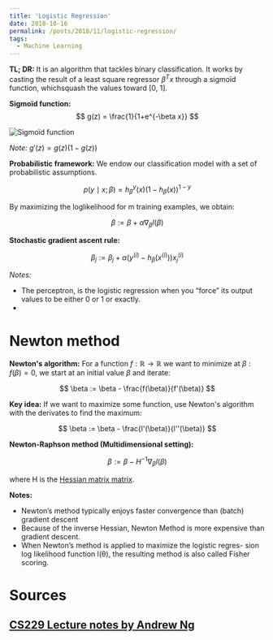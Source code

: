 ```yaml
---
title: 'Logistic Regression'
date: 2018-10-16
permalink: /posts/2018/11/logistic-regression/
tags:
  - Machine Learning
---
```

<b>TL; DR:</b> It is an algorithm that tackles binary classification. It works by casting the result of a least square regressor $\beta^{T}x$ through a sigmoïd function, whichsquash the values toward [0, 1].

<b>Sigmoïd function:</b>
$$
g(z) = \frac{1}{1+e^{-\beta x}}
$$

![Sigmoïd function](https://upload.wikimedia.org/wikipedia/commons/thumb/8/88/Logistic-curve.svg/1200px-Logistic-curve.svg.png)

<i>Note: </i>$g'(z) = g(z)(1-g(z))$

<b> Probabilistic framework:</b> We endow our classification model with a set of probabilistic assumptions.

$$p(y\mid x;\beta) = h_{\beta}^{y}(x)(1-h_{\beta}(x))^{1-y}$$

By maximizing the loglikelihood for m training examples, we obtain:

$$\beta := \beta + \alpha\nabla_{\beta}l(\beta)$$

<b>Stochastic gradient ascent rule:</b>

$$
\beta_{j} := \beta_{j} + \alpha(y^{(i)}-h_{\beta}(x^{(i)}))x_{j}^{(i)}
$$

<i>Notes:</i>
- The perceptron, is the logistic regression when you “force” its output values to be either 0 or 1 or exactly.
-

# Newton method

<b>Newton's algorithm:</b> For a function $f : \mathbb{R} \rightarrow \mathbb{R}$ we want to minimize at $\beta: f(\beta) = 0$, we start at an initial value $\beta$ and iterate:

$$
\beta := \beta - \frac{f(\beta)}{f'(\beta)}
$$

<b>Key idea:</b> If we want to maximize some function, use Newton's algorithm with the derivates to find the maximum:

$$
\beta := \beta - \frac{l'(\beta)}{l''(\beta)}
$$

<b>Newton-Raphson method (Multidimensional setting):</b>

$$
\beta := \beta - H^{-1}\nabla_{\beta}l(\beta)
$$

where H is the [Hessian matrix matrix](https://en.wikipedia.org/wiki/Hessian_matrix).

<b>Notes:</b>
- Newton’s method typically enjoys faster convergence than (batch) gradient descent
- Because of the inverse Hessian, Newton Method is more expensive than gradient descent.
- When Newton’s method is applied to maximize the logistic regres- sion log likelihood function l(θ), the resulting method is also called Fisher scoring.


# Sources
[CS229 Lecture notes by Andrew Ng](https://see.stanford.edu/materials/aimlcs229/cs229-notes1.pdf)
------
